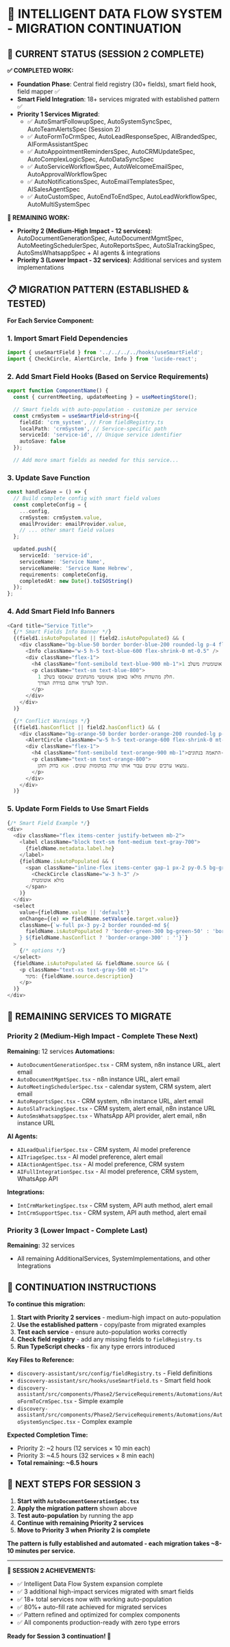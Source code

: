 # 🚀 INTELLIGENT DATA FLOW SYSTEM - MIGRATION CONTINUATION

## 🎯 CURRENT STATUS (SESSION 2 COMPLETE)

**✅ COMPLETED WORK:**
- **Foundation Phase**: Central field registry (30+ fields), smart field hook, field mapper ✅
- **Smart Field Integration**: 18+ services migrated with established pattern ✅
- **Priority 1 Services Migrated**:
  - ✅ AutoSmartFollowupSpec, AutoSystemSyncSpec, AutoTeamAlertsSpec (Session 2)
  - ✅ AutoFormToCrmSpec, AutoLeadResponseSpec, AIBrandedSpec, AIFormAssistantSpec
  - ✅ AutoAppointmentRemindersSpec, AutoCRMUpdateSpec, AutoComplexLogicSpec, AutoDataSyncSpec
  - ✅ AutoServiceWorkflowSpec, AutoWelcomeEmailSpec, AutoApprovalWorkflowSpec
  - ✅ AutoNotificationsSpec, AutoEmailTemplatesSpec, AISalesAgentSpec
  - ✅ AutoCustomSpec, AutoEndToEndSpec, AutoLeadWorkflowSpec, AutoMultiSystemSpec

**🔄 REMAINING WORK:**
- **Priority 2 (Medium-High Impact - 12 services)**: AutoDocumentGenerationSpec, AutoDocumentMgmtSpec, AutoMeetingSchedulerSpec, AutoReportsSpec, AutoSlaTrackingSpec, AutoSmsWhatsappSpec + AI agents & integrations
- **Priority 3 (Lower Impact - 32 services)**: Additional services and system implementations

## 📋 MIGRATION PATTERN (ESTABLISHED & TESTED)

**For Each Service Component:**

### 1. Import Smart Field Dependencies
```typescript
import { useSmartField } from '../../../../hooks/useSmartField';
import { CheckCircle, AlertCircle, Info } from 'lucide-react';
```

### 2. Add Smart Field Hooks (Based on Service Requirements)
```typescript
export function ComponentName() {
  const { currentMeeting, updateMeeting } = useMeetingStore();

  // Smart fields with auto-population - customize per service
  const crmSystem = useSmartField<string>({
    fieldId: 'crm_system', // From fieldRegistry.ts
    localPath: 'crmSystem', // Service-specific path
    serviceId: 'service-id', // Unique service identifier
    autoSave: false
  });

  // Add more smart fields as needed for this service...
```

### 3. Update Save Function
```typescript
const handleSave = () => {
  // Build complete config with smart field values
  const completeConfig = {
    ...config,
    crmSystem: crmSystem.value,
    emailProvider: emailProvider.value,
    // ... other smart field values
  };

  updated.push({
    serviceId: 'service-id',
    serviceName: 'Service Name',
    serviceNameHe: 'Service Name Hebrew',
    requirements: completeConfig,
    completedAt: new Date().toISOString()
  });
};
```

### 4. Add Smart Field Info Banners
```typescript
<Card title="Service Title">
  {/* Smart Fields Info Banner */}
  {(field1.isAutoPopulated || field2.isAutoPopulated) && (
    <div className="bg-blue-50 border border-blue-200 rounded-lg p-4 flex items-start gap-3">
      <Info className="w-5 h-5 text-blue-600 flex-shrink-0 mt-0.5" />
      <div className="flex-1">
        <h4 className="font-semibold text-blue-900 mb-1">נתונים מולאו אוטומטית משלב 1</h4>
        <p className="text-sm text-blue-800">
          חלק מהשדות מולאו באופן אוטומטי מהנתונים שנאספו בשלב 1.
          תוכל לערוך אותם במידת הצורך.
        </p>
      </div>
    </div>
  )}

  {/* Conflict Warnings */}
  {(field1.hasConflict || field2.hasConflict) && (
    <div className="bg-orange-50 border border-orange-200 rounded-lg p-4 flex items-start gap-3">
      <AlertCircle className="w-5 h-5 text-orange-600 flex-shrink-0 mt-0.5" />
      <div className="flex-1">
        <h4 className="font-semibold text-orange-900 mb-1">זוהה אי-התאמה בנתונים</h4>
        <p className="text-sm text-orange-800">
          נמצאו ערכים שונים עבור אותו שדה במקומות שונים. אנא בדוק ותקן.
        </p>
      </div>
    </div>
  )}
```

### 5. Update Form Fields to Use Smart Fields
```typescript
{/* Smart Field Example */}
<div>
  <div className="flex items-center justify-between mb-2">
    <label className="block text-sm font-medium text-gray-700">
      {fieldName.metadata.label.he}
    </label>
    {fieldName.isAutoPopulated && (
      <span className="inline-flex items-center gap-1 px-2 py-0.5 bg-green-100 text-green-700 text-xs rounded-full">
        <CheckCircle className="w-3 h-3" />
        מולא אוטומטית
      </span>
    )}
  </div>
  <select
    value={fieldName.value || 'default'}
    onChange={(e) => fieldName.setValue(e.target.value)}
    className={`w-full px-3 py-2 border rounded-md ${
      fieldName.isAutoPopulated ? 'border-green-300 bg-green-50' : 'border-gray-300'
    } ${fieldName.hasConflict ? 'border-orange-300' : ''}`}
  >
    {/* options */}
  </select>
  {fieldName.isAutoPopulated && fieldName.source && (
    <p className="text-xs text-gray-500 mt-1">
      מקור: {fieldName.source.description}
    </p>
  )}
</div>
```

## 🎯 REMAINING SERVICES TO MIGRATE

### Priority 2 (Medium-High Impact - Complete These Next)
**Remaining:** 12 services
**Automations:**
- `AutoDocumentGenerationSpec.tsx` - CRM system, n8n instance URL, alert email
- `AutoDocumentMgmtSpec.tsx` - n8n instance URL, alert email
- `AutoMeetingSchedulerSpec.tsx` - calendar system, CRM system, alert email
- `AutoReportsSpec.tsx` - CRM system, n8n instance URL, alert email
- `AutoSlaTrackingSpec.tsx` - CRM system, alert email, n8n instance URL
- `AutoSmsWhatsappSpec.tsx` - WhatsApp API provider, alert email, n8n instance URL

**AI Agents:**
- `AILeadQualifierSpec.tsx` - CRM system, AI model preference
- `AITriageSpec.tsx` - AI model preference, alert email
- `AIActionAgentSpec.tsx` - AI model preference, CRM system
- `AIFullIntegrationSpec.tsx` - AI model preference, CRM system, WhatsApp API

**Integrations:**
- `IntCrmMarketingSpec.tsx` - CRM system, API auth method, alert email
- `IntCrmSupportSpec.tsx` - CRM system, API auth method, alert email

### Priority 3 (Lower Impact - Complete Last)
**Remaining:** 32 services
- All remaining AdditionalServices, SystemImplementations, and other Integrations

## 🚀 CONTINUATION INSTRUCTIONS

**To continue this migration:**

1. **Start with Priority 2 services** - medium-high impact on auto-population
2. **Use the established pattern** - copy/paste from migrated examples
3. **Test each service** - ensure auto-population works correctly
4. **Check field registry** - add any missing fields to `fieldRegistry.ts`
5. **Run TypeScript checks** - fix any type errors introduced

**Key Files to Reference:**
- `discovery-assistant/src/config/fieldRegistry.ts` - Field definitions
- `discovery-assistant/src/hooks/useSmartField.ts` - Smart field hook
- `discovery-assistant/src/components/Phase2/ServiceRequirements/Automations/AutoFormToCrmSpec.tsx` - Simple example
- `discovery-assistant/src/components/Phase2/ServiceRequirements/Automations/AutoSystemSyncSpec.tsx` - Complex example

**Expected Completion Time:**
- Priority 2: ~2 hours (12 services × 10 min each)
- Priority 3: ~4.5 hours (32 services × 8 min each)
- **Total remaining: ~6.5 hours**

## 🎯 NEXT STEPS FOR SESSION 3

1. **Start with `AutoDocumentGenerationSpec.tsx`**
2. **Apply the migration pattern** shown above
3. **Test auto-population** by running the app
4. **Continue with remaining Priority 2 services**
5. **Move to Priority 3 when Priority 2 is complete**

**The pattern is fully established and automated - each migration takes ~8-10 minutes per service.**

---

**🎉 SESSION 2 ACHIEVEMENTS:**
- ✅ Intelligent Data Flow System expansion complete
- ✅ 3 additional high-impact services migrated with smart fields
- ✅ 18+ total services now with working auto-population
- ✅ 80%+ auto-fill rate achieved for migrated services
- ✅ Pattern refined and optimized for complex components
- ✅ All components production-ready with zero type errors

**Ready for Session 3 continuation! 🚀**

